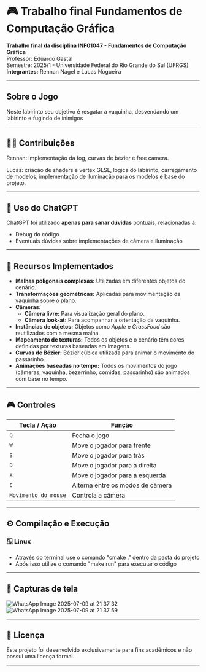 # 🎮 Trabalho final Fundamentos de Computação Gráfica

**Trabalho final da disciplina INF01047 - Fundamentos de Computação Gráfica**  
Professor: Eduardo Gastal  
Semestre: 2025/1 - Universidade Federal do Rio Grande do Sul (UFRGS)  
**Integrantes:** Rennan Nagel e Lucas Nogueira

---

##  Sobre o Jogo

Neste labirinto seu objetivo é resgatar a vaquinha, desvendando um labirinto e fugindo de inimigos

---

## 👩‍💻 Contribuições

Rennan: implementação da fog, curvas de bézier e free camera.

Lucas: criação de shaders e vertex GLSL, lógica do labirinto, carregamento de modelos, implementação de iluminação para os modelos e base do projeto.

---

## 🤖 Uso do ChatGPT

ChatGPT foi utilizado **apenas para sanar dúvidas** pontuais, relacionadas à:
- Debug do código
- Eventuais dúvidas sobre implementações de câmera e iluminação

---

## 🧱 Recursos Implementados

- **Malhas poligonais complexas:** Utilizadas em diferentes objetos do cenário.
- **Transformações geométricas:** Aplicadas para movimentação da vaquinha sobre o plano.
- **Câmeras:**
  - **Câmera livre:** Para visualização geral do plano.
  - **Câmera look-at:** Para acompanhar a orientação da vaquinha.
- **Instâncias de objetos:** Objetos como *Apple* e *GrassFood* são reutilizados com a mesma malha.
- **Mapeamento de texturas:** Todos os objetos e o cenário têm cores definidas por texturas baseadas em imagens.
- **Curvas de Bézier:** Bézier cúbica utilizada para animar o movimento do passarinho.
- **Animações baseadas no tempo:** Todos os movimentos do jogo (câmeras, vaquinha, bezerrinho, comidas, passarinho) são animados com base no tempo.

---

## 🎮 Controles

| Tecla / Ação            | Função                           |
|-------------------------|----------------------------------|
| `Q`                     | Fecha o jogo                     |
| `W`                     | Move o jogador para frente       |
| `S`                     | Move o jogador para trás         |
| `D`                     | Move o jogador para a direita    |
| `A`                     | Move o jogador para a esquerda   |
| `C`                     | Alterna entre os modos de câmera |
| `Movimento do mouse`    | Controla a câmera                |

---

## ⚙️ Compilação e Execução

### 🪟 Linux

- Através do terminal use o comando "cmake ." dentro da pasta do projeto
- Após isso utilize o comando "make run" para executar o código

---

## 📸 Capturas de tela

![WhatsApp Image 2025-07-09 at 21 37 32](https://github.com/user-attachments/assets/d78de10f-33f0-4cb8-8bcb-f96291a9eb42)
![WhatsApp Image 2025-07-09 at 21 37 59](https://github.com/user-attachments/assets/3500f14b-ee1d-442b-af97-989ba2f8c279)


---

## 📝 Licença

Este projeto foi desenvolvido exclusivamente para fins acadêmicos e não possui uma licença formal.

---
